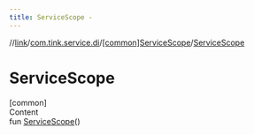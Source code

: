```yaml
---
title: ServiceScope -
---
```

//[link](../../index.md)/[com.tink.service.di](../index.md)/[[common]ServiceScope](index.md)/[ServiceScope](-service-scope.md)



# ServiceScope  
[common]  
Content  
fun [ServiceScope](-service-scope.md)()  



